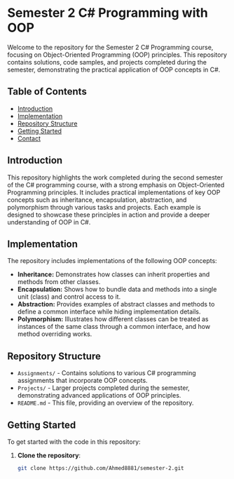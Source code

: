 # Semester 2 C# Programming with OOP

Welcome to the repository for the Semester 2 C# Programming course, focusing on Object-Oriented Programming (OOP) principles. This repository contains solutions, code samples, and projects completed during the semester, demonstrating the practical application of OOP concepts in C#.

## Table of Contents

- [Introduction](#introduction)
- [Implementation](#implementation)
- [Repository Structure](#repository-structure)
- [Getting Started](#getting-started)
- [Contact](#contact)

## Introduction

This repository highlights the work completed during the second semester of the C# programming course, with a strong emphasis on Object-Oriented Programming principles. It includes practical implementations of key OOP concepts such as inheritance, encapsulation, abstraction, and polymorphism through various tasks and projects. Each example is designed to showcase these principles in action and provide a deeper understanding of OOP in C#.

## Implementation

The repository includes implementations of the following OOP concepts:

- **Inheritance:** Demonstrates how classes can inherit properties and methods from other classes.
- **Encapsulation:** Shows how to bundle data and methods into a single unit (class) and control access to it.
- **Abstraction:** Provides examples of abstract classes and methods to define a common interface while hiding implementation details.
- **Polymorphism:** Illustrates how different classes can be treated as instances of the same class through a common interface, and how method overriding works.

## Repository Structure

- `Assignments/` - Contains solutions to various C# programming assignments that incorporate OOP concepts.
- `Projects/` - Larger projects completed during the semester, demonstrating advanced applications of OOP principles.
- `README.md` - This file, providing an overview of the repository.

## Getting Started

To get started with the code in this repository:

1. **Clone the repository**:
   ```bash
   git clone https://github.com/Ahmed8881/semester-2.git
